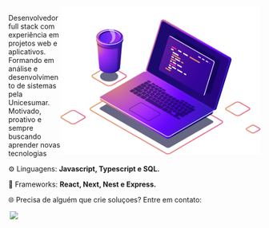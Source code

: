 <img src="https://github.com/marciosenaf/marciosenaf/blob/main/img/image.png" min-width="400px" max-width="400px" width="400px" align="right" alt="Computador iuriCode">

<p align="left"> 
Desenvolvedor full stack com experiência em projetos web e aplicativos. Formando em análise e desenvolvimento de
sistemas pela Unicesumar. Motivado, proativo e sempre buscando aprender
novas tecnologias
</p>

<p align="left">
 ⚙️ Linguagens: <strong>Javascript, Typescript e SQL.</strong>
</p>

<p align="left">
  🔧 Frameworks: <strong>React, Next, Nest e Express.</strong>
</p>

<p align="left">
  🌐 Precisa de alguém que crie soluçoes? Entre em contato:
</p>

<p align="left" >
  
  <a href="https://marcio.pages.dev/" alt="Portifolio" target="_blank"><img hspace="3" width="100" src="https://img.shields.io/badge/website-ff0077?style=for-the-badge&logo=About.me&logoColor=white" target="_blank"></a>
  
</p>

  

